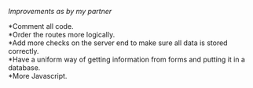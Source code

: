 *Improvements as by my partner*

*Comment all code.  
*Order the routes more logically.  
*Add more checks on the server end to make sure all data is stored correctly.  
*Have a uniform way of getting information from forms and putting it in a database.  
*More Javascript.